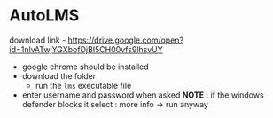 # AutoLMS

download link - https://drive.google.com/open?id=1nlvATwjYGXbofDjBI5CH00vfs9lhsvUY

* google chrome should be installed
* download the folder
  * run the ` lms ` executable file
* enter username and password when asked
**NOTE :** if the windows defender blocks it select : more info -> run anyway
